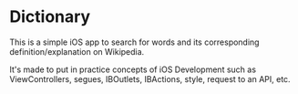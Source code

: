 # Dictionary

This is a simple iOS app to search for words and its corresponding definition/explanation on Wikipedia.

It's made to put in practice concepts of iOS Development such as ViewControllers, segues, IBOutlets, IBActions, style, request to an API, etc.
